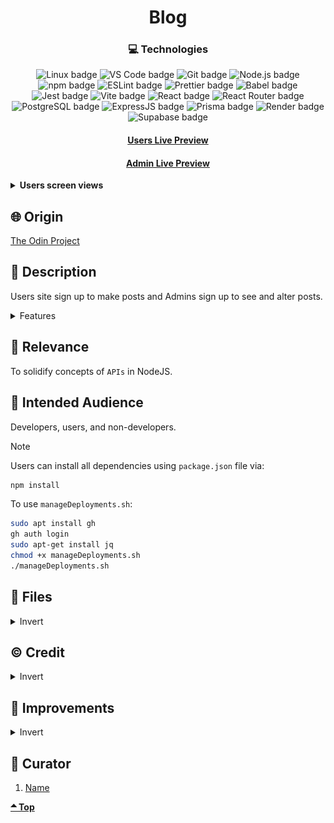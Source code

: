 <div align='center'>

# Blog

</div>
<div align='center'>
    <h3>💻 Technologies</h3>
    <img src="https://img.shields.io/badge/Linux-FCC624?style=for-the-badge&logo=linux&logoColor=black" alt="Linux badge">
    <img src="https://img.shields.io/badge/VS_Code-007ACC?style=for-the-badge&logo=visual-studio-code&logoColor=white" alt="VS Code badge">
    <img src="https://img.shields.io/badge/Git-F05032?style=for-the-badge&logo=git&logoColor=white" alt="Git badge">
    <img src="https://img.shields.io/badge/Node.js-43853D?style=for-the-badge&logo=node.js&logoColor=white" alt="Node.js badge">
    <img src="https://img.shields.io/badge/npm-CB3837?style=for-the-badge&logo=npm&logoColor=white" alt="npm badge">
    <img src="https://img.shields.io/badge/ESLint-4B32C3?style=for-the-badge&logo=eslint&logoColor=white" alt="ESLint badge">
    <img src="https://img.shields.io/badge/Prettier-F7B93E?style=for-the-badge&logo=prettier&logoColor=black" alt="Prettier badge">
    <img src="https://img.shields.io/badge/Babel-F7B93E?style=for-the-badge&logo=babel&logoColor=black" alt="Babel badge">
    <img src="https://img.shields.io/badge/Jest-C21325?style=for-the-badge&logo=jest&logoColor=white" alt="Jest badge">
    <img src="https://img.shields.io/badge/Vite-646CFF?style=for-the-badge&logo=vite&logoColor=white" alt="Vite badge">
    <img src="https://img.shields.io/badge/React-61DAFB?style=for-the-badge&logo=react&logoColor=white" alt="React badge">
    <img src="https://img.shields.io/badge/React_Router-CA4245?style=for-the-badge&logo=react-router&logoColor=white" alt="React Router badge">
    <img src="https://img.shields.io/badge/PostgreSQL-336791?style=for-the-badge&logo=postgresql&logoColor=white" alt="PostgreSQL badge">
    <img src="https://img.shields.io/badge/Express.js-000000?style=for-the-badge&logo=express&logoColor=white" alt="ExpressJS badge">
    <img src="https://img.shields.io/badge/Prisma-2D3748?style=for-the-badge&logo=prisma&logoColor=white" alt="Prisma badge">
    <img src="https://img.shields.io/badge/Render-46E3B7?style=for-the-badge&logo=render&logoColor=white" alt="Render badge">
    <img src="https://img.shields.io/badge/Supabase-3FCF8E?style=for-the-badge&logo=supabase&logoColor=white" alt="Supabase badge">
    <h4><a href="https://blog-users-dhof.onrender.com/"> Users Live Preview</a></h4>
    <h4><a href="https://blog-admin-6fh6.onrender.com/"> Admin Live Preview</a></h4>
</div>

<!-- **Demo:** -->

<!-- ![Live Demo](./readme-assets/) -->

<details>

**<summary>Users screen views</summary>**

**Desktop View:**

<img src="./readme-assets/users/desktop.jpg" alt="desktop view">
<br>

**Tablet View:**

<img src="./readme-assets/users/tablet.jpg" alt="desktop view">
<br>

**Mobile View:**

<img src="./readme-assets/users/mobile.jpg" alt="desktop view">

**<summary> Admin screen views</summary>**

**Desktop View:**

<img src="./readme-assets/admin/desktop.jpg" alt="desktop view">
<br>

**Tablet View:**

<img src="./readme-assets/admin/tablet.jpg" alt="desktop view">
<br>

**Mobile View:**

<img src="./readme-assets/admin/mobile.jpg" alt="desktop view">

</details>

## 🌐 Origin

[The Odin Project](https://www.theodinproject.com/)

## 📝 Description

Users site sign up to make posts and Admins sign up to see and alter posts.

<details>
<summary>Features</summary>

- ###

</details>

## 🎯 Relevance

To solidify concepts of `APIs` in NodeJS.

## 👥 Intended Audience

Developers, users, and non-developers.

> [!NOTE]
> Users can install all dependencies using `package.json` file via:
>
> ```bash
> npm install
> ```
>
> To use `manageDeployments.sh`:
>
> ```bash
> sudo apt install gh
> gh auth login
> sudo apt-get install jq
> chmod +x manageDeployments.sh
> ./manageDeployments.sh
> ```

## 📂 Files

<details>
<summary>Invert</summary>

| File              | Description                                               |
| ----------------- | --------------------------------------------------------- |
| `admin-frontend`  | Admin project.                                            |
| `users-frontend`  | Users project.                                            |
| `backend`         | Server-side project.                                      |
| `readme-assets/*` | Live demo and different screen views used in `README.md`. |

</details>

## ©️ Credit

<details>
<summary>Invert</summary>

| File | Description |
| ---- | ----------- |

</details>

## 🔄 Improvements

<details>
<summary>Invert</summary>

- [ ] Improve UI
- [ ] Add timeout for login session

</details>

## 👤 Curator

1. [Name](https://github.com/asdacosta)

**[🞁 Top](#blog)**
